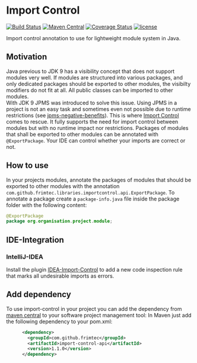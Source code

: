 # Import Control
[![Build Status](https://travis-ci.com/frimtec/import-control.svg?branch=main)](https://travis-ci.com/frimtec/import-control) 
[![Maven Central](https://maven-badges.herokuapp.com/maven-central/com.github.frimtec/import-control-api/badge.svg)](https://maven-badges.herokuapp.com/maven-central/com.github.frimtec/import-control-api) 
[![Coverage Status](https://coveralls.io/repos/github/frimtec/import-control/badge.svg?branch=main)](https://coveralls.io/github/frimtec/import-control?branch=main)
[![license](https://img.shields.io/badge/License-Apache%202.0-blue.svg)](https://opensource.org/licenses/Apache-2.0)

Import control annotation to use for lightweight module system in Java.

## Motivation
Java previous to JDK 9 has a visibility concept that does not support modules very well.
If modules are structured into various packages, and only dedicated packages should be exported to other modules, the visibilty modifiers do not fit at all. All public classes can be imported to other modules.<br>
With JDK 9 JPMS was introduced to solve this issue. Using JPMS in a project is not an easy task and sometimes even not possible due to runtime restrictions (see [jpms-negative-benefits](https://blog.joda.org/2018/03/jpms-negative-benefits.html)).
This is where [Import Control](href="https://github.com/frimtec/import-control/blob/main/README.md) comes to rescue. It fully supports the need for import control between modules but with no runtime impact nor restrictions.
Packages of modules that shall be exported to other modules can be annotated with ```@ExportPackage```.
Your IDE can control whether your imports are correct or not.
                
## How to use
In your projects modules, annotate the packages of modules that should be exported to other modules with the annotation ```com.github.frimtec.libraries.importcontrol.api.ExportPackage```.
To annotate a package create a ```package-info.java``` file inside the package folder with the following content:
```java
@ExportPackage
package org.organisation.project.module;
```

## IDE-Integration
### IntelliJ-IDEA
Install the plugin [IDEA-Import-Control](https://github.com/frimtec/idea-import-control-plugin) to add a new code inspection rule that marks all undesirable imports as errors.  

## Add dependency
To use import-control in your project you can add the dependency from [maven central](https://maven-badges.herokuapp.com/maven-central/com.github.frimtec/import-control) to your software project management tool:
In Maven just add the following dependency to your pom.xml:
```xml
      <dependency>
        <groupId>com.github.frimtec</groupId>
        <artifactId>import-control-api</artifactId>
        <version>1.1.0</version>
      </dependency>
```
